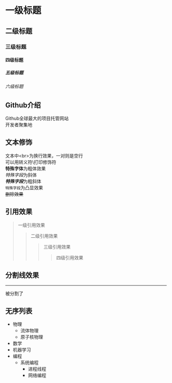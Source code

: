 # 一级标题
## 二级标题
### 三级标题
#### 四级标题
##### 五级标题
###### 六级标题

## Github介绍
  
  Github全球最大的项目托管网站<br>开发者聚集地

## 文本修饰

  文本中\<br\>为换行效果，一对则是空行<br>
  可以用转义符\\打印修饰符<br>
  **特殊字体**为粗体效果<br>
  *特殊字段*为斜体<br>
  ***特殊字段***为粗斜体<br>
  `特殊字段`为凸显效果<br>
  ~~删除效果~~<br>

## 引用效果

> 一级引用效果
>> 二级引用效果
>>> 三级引用效果
>>>> 四级引用效果
  
## 分割线效果<br>
---
  被分割了

## 无序列表
* 物理
  * 流体物理
  * 原子核物理
* 数学
* 机器学习
* 编程
  * 系统编程
    * 进程线程
    * 网络编程






